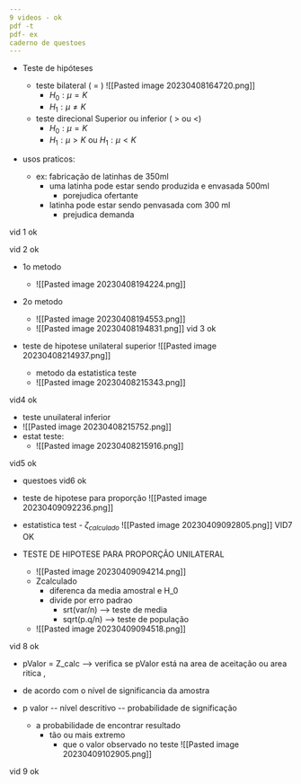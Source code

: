```yaml
---
9 videos - ok
pdf -t
pdf- ex
caderno de questoes
---
```



- Teste de hipóteses
	- teste bilateral ( = )
		![[Pasted image 20230408164720.png]]
		- $H_0: \mu = K$
		- $H_1: \mu \neq K$
	- teste direcional Superior ou inferior ( >  ou <)
		- $H_0: \mu = K$
		- $H_1: \mu > K$ ou $H_1: \mu < K$

 - usos praticos:
	 - ex: fabricação de latinhas de 350ml
		 - uma latinha pode estar sendo produzida e envasada 500ml
			 - porejudica ofertante
		 -  latinha pode estar sendo penvasada com 300 ml
			 - prejudica demanda

vid 1 ok 


vid 2 ok
- 1o metodo
	- ![[Pasted image 20230408194224.png]]
- 2o metodo
	- ![[Pasted image 20230408194553.png]]
	- ![[Pasted image 20230408194831.png]]
vid 3 ok

- teste de hipotese unilateral superior
	![[Pasted image 20230408214937.png]]
	- metodo da estatistica teste
	- ![[Pasted image 20230408215343.png]]

vid4 ok

- teste unuilateral inferior
- ![[Pasted image 20230408215752.png]]
- estat teste:
	- ![[Pasted image 20230408215916.png]]

vid5 ok

- questoes
vid6 ok

- teste de hipotese para proporção
	![[Pasted image 20230409092236.png]]
- estatistica test - $\zeta_{calculado}$
	![[Pasted image 20230409092805.png]]
VID7 OK
	
- TESTE DE HIPOTESE PARA PROPORÇÃO UNILATERAL
	- ![[Pasted image 20230409094214.png]]
	- Zcalculado 
		- diferenca da media amostral e H_0
		- divide por erro padrao 
			- srt(var/n) --> teste de media
			- sqrt(p.q/n) --> teste de população
	- ![[Pasted image 20230409094518.png]]

vid 8 ok
- pValor = Z_calc --> verifica se pValor está na area de aceitação ou area ritica , 
- de acordo com o nível de significancia da amostra

- p valor -- nível descritivo -- probabilidade de significação 
	- a probabilidade de encontrar resultado 
		- tão ou mais extremo 
			- que o valor observado no teste
	![[Pasted image 20230409102905.png]]


vid 9 ok